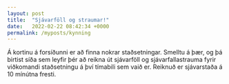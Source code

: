 ```yaml
---
layout: post
title:  "Sjávarföll og straumar!"
date:   2022-02-22 08:42:34 +0000
permalink: /myposts/kynning
---
```


Á kortinu á forsíðunni er að finna nokrar staðsetningar. Smelltu á þær, og þá
birtist síða sem leyfir þér að reikna út sjávarföll og sjávarfallastrauma fyrir
viðkomandi staðsetningu á því tímabili sem vaið er. Reiknuð er sjávarstaða á 10
mínútna fresti.
